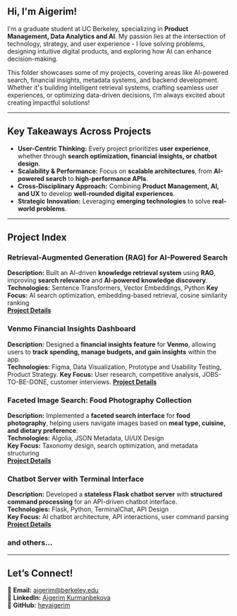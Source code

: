 ## **Hi, I'm Aigerim!**  
I'm a graduate student at UC Berkeley, specializing in **Product Management, Data Analytics and AI**. My passion lies at the intersection of technology, strategy, and user experience - I love solving problems, designing intuitive digital products, and exploring how AI can enhance decision-making.  

This folder showcases some of my projects, covering areas like AI-powered search, financial insights, metadata systems, and backend development. Whether it's building intelligent retrieval systems, crafting seamless user experiences, or optimizing data-driven decisions, I’m always excited about creating impactful solutions!  

---

## **Key Takeaways Across Projects**  
- **User-Centric Thinking:** Every project prioritizes **user experience**, whether through **search optimization, financial insights, or chatbot design**.  
- **Scalability & Performance:** Focus on **scalable architectures**, from **AI-powered search** to **high-performance APIs**.  
- **Cross-Disciplinary Approach:** Combining **Product Management, AI, and UX** to develop **well-rounded digital experiences**.  
- **Strategic Innovation:** Leveraging **emerging technologies** to solve **real-world problems**.  

---

## **Project Index**  

### **Retrieval-Augmented Generation (RAG) for AI-Powered Search**  
**Description:** Built an AI-driven **knowledge retrieval system** using **RAG**, improving **search relevance** and **AI-powered knowledge discovery**.  
**Technologies:** Sentence Transformers, Vector Embeddings, Python 
**Key Focus:** AI search optimization, embedding-based retrieval, cosine similarity ranking  
**[Project Details](https://github.com/heyaigerim/my-projects/tree/main/RAG_AI_Search_Project)**  

### **Venmo Financial Insights Dashboard**  
**Description:** Designed a **financial insights feature** for **Venmo**, allowing users to **track spending, manage budgets, and gain insights** within the app.  
**Technologies:** Figma, Data Visualization, Prototype and Usability Testing, Product Strategy.
**Key Focus:** User research, competitive analysis, JOBS-TO-BE-DONE, customer interviews.
**[Project Details](https://github.com/heyaigerim/my-projects/tree/main/Venmo%20Financial%20Insights%20)**  

### **Faceted Image Search: Food Photography Collection**  
**Description:** Implemented a **faceted search interface** for **food photography**, helping users navigate images based on **meal type, cuisine, and dietary preference**.  
**Technologies:** Algolia, JSON Metadata, UI/UX Design  
**Key Focus:** Taxonomy design, search optimization, and metadata structuring  
**[Project Details](https://github.com/heyaigerim/my-projects/tree/main/Faceted%20Image%20Search)**  

### **Chatbot Server with Terminal Interface**  
**Description:** Developed a **stateless Flask chatbot server** with **structured command processing** for an API-driven chatbot interface.  
**Technologies:** Flask, Python, TerminalChat, API Design  
**Key Focus:** AI chatbot architecture, API interactions, user command parsing  
**[Project Details](https://github.com/heyaigerim/my-projects/tree/main/Stateless%20Flask%20Server)**  

### and others...

---

## **Let’s Connect!**  
📧 **Email:** aigerim@berkeley.edu  
🔗 **LinkedIn:** [Aigerim Kurmanbekova](https://www.linkedin.com/in/aigerim-kurmanbekova/)  
📂 **GitHub:** [heyaigerim](https://github.com/heyaigerim)  
